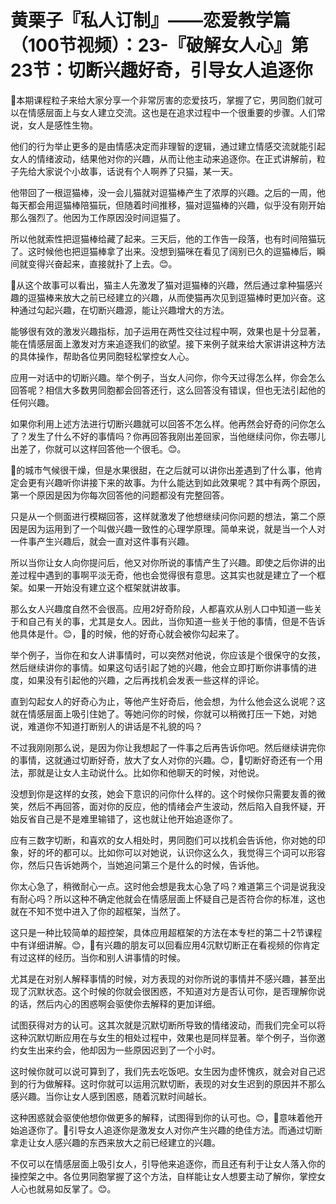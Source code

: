 # 黄栗子『私人订制』——恋爱教学篇（100节视频）：23-『破解女人心』第23节：切断兴趣好奇，引导女人追逐你

🎼本期课程粒子来给大家分享一个非常厉害的恋爱技巧，掌握了它，男同胞们就可以在情感层面上与女人建立交流。这也是在追求过程中一个很重要的步骤。人们常说，女人是感性生物。

他们的行为举止更多的是由情感决定而非理智的逻辑，通过建立情感交流就能引起女人的情绪波动，结果他对你的兴趣，从而让他主动来追逐你。在正式讲解前，粒子先给大家说个小故事，话说有个人啊养了只猫，某一天。

他带回了一根逗猫棒，没一会儿猫就对逗猫棒产生了浓厚的兴趣。之后的一周，他每天都会用逗猫棒陪猫玩，但随着时间推移，猫对逗猫棒的兴趣，似乎没有刚开始那么强烈了。他因为工作原因没时间逗猫了。

所以他就索性把逗猫棒给藏了起来。三天后，他的工作告一段落，也有时间陪猫玩了。这时候他也把逗猫棒拿了出来。没想到猫咪在看见了阔别已久的逗猫棒后，瞬间就变得兴奋起来，直接就扑了上去。😊。

🎼从这个故事可以看出，猫主人先激发了猫对逗猫棒的兴趣，然后通过拿种猫感兴趣的逗猫棒来放大之前已经建立的兴趣，从而使猫再次见到逗猫棒时更加兴奋。这种通过勾起兴趣，在切断兴趣源，能让兴趣增大的方法。

能够很有效的激发兴趣指标，加子运用在两性交往过程中啊，效果也是十分显著，能在情感层面上激发对方来追逐我们的欲望。接下来例子就来给大家讲讲这种方法的具体操作，帮助各位男同胞轻松掌控女人心。

应用一对话中的切断兴趣。举个例子，当女人问你，你今天过得怎么样，你会怎么回答呢？相信大多数男同胞都会回答还行，这么回答没有错误，但也无法引起他的任何兴趣。

如果你利用上述方法进行切断兴趣就可以回答不怎么样。他再然会好奇的问你怎么了？发生了什么不好的事情吗？你再回答我刚出差回家，当他继续问你，你去哪儿出差了，你就可以这样回答他一个很毛。😊。

🎼的城市气候很干燥，但是水果很甜，在之后就可以讲你出差遇到了什么事，他肯定会更有兴趣听你讲接下来的故事。为什么能达到如此效果呢？其中有两个原因，第一个原因是因为你每次回答他的问题都没有完整回答。

只是从一个侧面进行模糊回答，这样就激发了他想继续问你问题的想法，第二个原因是因为运用到了一个叫做兴趣一致性的心理学原理。简单来说，就是当一个人对一件事产生兴趣后，就会一直对这件事有兴趣。

所以当你让女人向你提问后，他又对你所说的事情产生了兴趣。即使之后你讲的出差过程中遇到的事啊平淡无奇，他也会觉得很有意思。这其实也就是建立了一个框架。如果一开始没有建立这个框架就讲故事。

那么女人兴趣度自然不会很高。应用2好奇阶段，人都喜欢从别人口中知道一些关于和自己有关的事，尤其是女人。因此，当你知道一些关于他的事情，但是不告诉他具体是什。😊，🎼的时候，他的好奇心就会被你勾起来了。

举个例子，当你在和女人讲事情时，可以突然对他说，你应该是个很保守的女孩，然后继续讲你的事情。如果这句话引起了她的兴趣，他会立即打断你讲事情的进度，如果没有引起他的兴趣，之后再找机会发表一些这样的评论。

直到勾起女人的好奇心为止，等他产生好奇后，他会想，为什么他会这么说呢？这就在情感层面上吸引住她了。等她问你的时候，你就可以稍微打压一下她，对她说，难道你不知道打断别人的讲话是不礼貌的吗？

不过我刚刚那么说，是因为你让我想起了一件事之后再告诉你吧。然后继续讲完你的事情，这就通过切断好奇，放大了女人对你的兴趣。😊，🎼切断好奇还有一个用法，那就是让女人主动说什么。比如你和他聊天的时候，对他说。

没想到你是这样的女孩，她会下意识的问你什么样的。这个时候你只需要友善的微笑，然后不再回答，面对你的反应，他的情绪会产生波动，然后陷入自我怀疑，开始反省自己是不是难里输错了，这也就让他开始追逐你了。

应有三数字切断，和喜欢的女人相处时，男同胞们可以找机会告诉他，你对她的印象，好的坏的都可以。比如你可以对她说，认识你这么久，我觉得三个词可以形容你，然后只告诉她两个，当她追问第三个是什么的时候，告诉他。

你太心急了，稍微耐心一点。这时他会想是我太心急了吗？难道第三个词是说我没有耐心吗？所以这种不确定他就会在情感层面上怀疑自己是否符合你的标准，这也就在不知不觉中进入了你的超框架，当然了。

这只是一种比较简单的超控架，具体应用超框架的方法在本专栏的第二十2节课程中有详细讲解。😊，🎼有兴趣的朋友可以回看应用4沉默切断正在看视频的你肯定有过这样的经历。当你和别人讲事情的时候。

尤其是在对别人解释事情的时候，对方表现的对你所说的事情并不感兴趣，甚至出现了沉默状态。这个时候的你就会很困惑，不知道对方是否认可你，是否理解你说的话，然后内心的困惑啊会驱使你去解释的更加详细。

试图获得对方的认可。这其次就是沉默切断所导致的情绪波动，而我们完全可以将这种沉默切断应用在与女生的相处过程中，效果也是同样显著。举个例子，当你邀约女生出来约会，他却因为一些原因迟到了一个小时。

这时候你就可以说可算到了，我们先去吃饭吧。女生因为虚怀愧疚，就会对自己迟到的行为做解释。这时你就可以运用沉默切断，表现的对女生迟到的原因并不那么感兴趣。当你让女人感到困惑，随着沉默时间越长。

这种困惑就会驱使他想你做更多的解释，试图得到你的认可也。😊，🎼意味着他开始追逐你了。🎼引导女人追逐你是激发女人对你产生兴趣的绝佳方法。而通过切断拿走让女人感兴趣的东西来放大之前已经建立的兴趣。

不仅可以在情感层面上吸引女人，引导他来追逐你，而且还有利于让女人落入你的操控架之中。各位男同胞掌握了这个方法，自样能让女人想要主动了解你，掌控女人心也就易如反掌了。😊。

